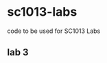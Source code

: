 # sc1013-labs

code to be used for SC1013 Labs

## lab 3
<!-- MARKDOWN-AUtO-DOCS:START (CODE:src=lab_3/main.ino) -->
